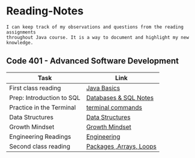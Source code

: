 # Reading-Notes

```
I can keep track of my observations and questions from the reading assignments
throughout Java course. It is a way to document and highlight my new knowledge.
```

## Code 401 - Advanced Software Development

|  Task                                     | Link                                   |
|-------------------------------------------|----------------------------------------|
| First class reading                       | [Java Basics](Class-01.md)             |
| Prep: Introduction to SQL                 | [Databases & SQL Notes](sql-notes.md)  |
| Practice in the Terminal                  | [terminal commands](terminal.md)       |
| Data Structures                           | [Data Structures](Data-Structures.md)  |
| Growth Mindset                            | [Growth Mindset](Growth-Mindset.md)    |
| Engineering Readings                      | [Engineering](Engineering.md)          |
| Second class reading                      | [Packages ,Arrays, Loops](Class-02.md) |
